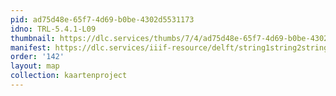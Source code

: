```yaml
---
pid: ad75d48e-65f7-4d69-b0be-4302d5531173
idno: TRL-5.4.1-L09
thumbnail: https://dlc.services/thumbs/7/4/ad75d48e-65f7-4d69-b0be-4302d5531173/full/400,339/0/default.jpg
manifest: https://dlc.services/iiif-resource/delft/string1string2string3/kaartenproject-2007/TRL-5.4.1-L09
order: '142'
layout: map
collection: kaartenproject
---
```

